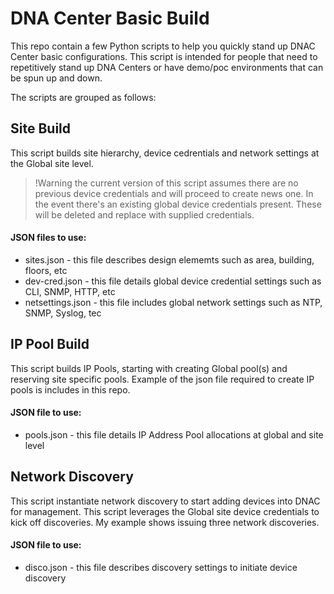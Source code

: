 # DNA Center Basic Build
This repo contain a few Python scripts to help you quickly stand up DNAC Center basic configurations.
This script is intended for people that need to repetitively stand up DNA Centers or have demo/poc environments that can be spun up and down.

The scripts are grouped as follows:

## Site Build
This script builds site hierarchy, device cedrentials and network settings at the Global site level.

> !Warning the current version of this script assumes there are no previous device credentials and will proceed to create news one.
In the event there's an existing global device credentials present. These will be deleted and replace with supplied credentials.
>

#### JSON files to use:
* sites.json - this file describes design elememts such as area, building, floors, etc
* dev-cred.json - this file details global device credential settings such as CLI, SNMP, HTTP, etc
* netsettings.json - this file includes global network settings such as NTP, SNMP, Syslog, tec

## IP Pool Build
This script builds IP Pools, starting with creating Global pool(s) and reserving site specific pools. Example of the json file required to create IP pools is includes in this repo.

#### JSON file to use:
* pools.json - this file details IP Address Pool allocations at global and site level


## Network Discovery
This script instantiate network discovery to start adding devices into DNAC for management. This script leverages the Global site device credentials to kick off discoveries. My example shows issuing three network discoveries.

#### JSON file to use:
* disco.json - this file describes discovery settings to initiate device discovery

